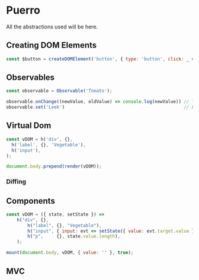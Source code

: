 # Puerro

All the abstractions used will be here.

## Creating DOM Elements
```js
const $button = createDOMElement('button', { type: 'button', click: _ => console.log('Clicked')}, 'Go')
```

## Observables

```javascript
const observable = Observable('Tomato');

observable.onChange((newValue, oldValue) => console.log(newValue)) // Tomato
observable.set('Leek')                                             // Leek
```

## Virtual Dom

```javascript
const vDOM = h('div', {}, 
  h('label', {}, 'Vegetable'),
  h('input'),
);

document.body.prepend(render(vDOM));
```

### Diffing

## Components

```javascript
const vDOM = ({ state, setState }) =>
    h("div", {},
        h("label", {}, "Vegetable"),
        h("input", { input: evt => setState({ value: evt.target.value }) }),
        h("p",     {}, state.value.length),
    );

mount(document.body, vDOM, { value: '' }, true);
```

## MVC
